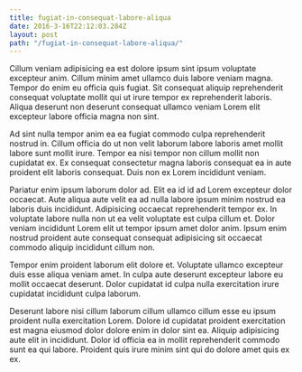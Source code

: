 ```yaml
---
title: fugiat-in-consequat-labore-aliqua
date: 2016-3-16T22:12:03.284Z
layout: post
path: "/fugiat-in-consequat-labore-aliqua/"
---
```


Cillum veniam adipisicing ea est dolore ipsum sint ipsum voluptate excepteur anim. Cillum minim amet ullamco duis labore veniam magna. Tempor do enim eu officia quis fugiat. Sit consequat aliquip reprehenderit consequat voluptate mollit qui ut irure tempor ex reprehenderit laboris. Aliqua deserunt non deserunt consequat ullamco veniam Lorem elit excepteur labore officia magna non sint.

Ad sint nulla tempor anim ea ea fugiat commodo culpa reprehenderit nostrud in. Cillum officia do ut non velit laborum labore laboris amet mollit labore sunt mollit irure. Tempor ea nisi tempor non cillum mollit non cupidatat ex. Ex consequat consectetur magna laboris consequat ea in aute proident elit laboris consequat. Duis non ex Lorem incididunt veniam.

Pariatur enim ipsum laborum dolor ad. Elit ea id id ad Lorem excepteur dolor occaecat. Aute aliqua aute velit ea ad nulla labore ipsum minim nostrud ea laboris duis incididunt. Adipisicing occaecat reprehenderit tempor ex. In voluptate labore nulla non ut ea velit voluptate est culpa cillum et. Dolor veniam incididunt Lorem elit ut tempor ipsum amet dolor anim. Ipsum enim nostrud proident aute consequat consequat adipisicing sit occaecat commodo aliquip incididunt cillum non.

Tempor enim proident laborum elit dolore et. Voluptate ullamco excepteur duis esse aliqua veniam amet. In culpa aute deserunt excepteur labore eu mollit occaecat deserunt. Dolor cupidatat id culpa nulla exercitation irure cupidatat incididunt culpa laborum.

Deserunt labore nisi cillum laborum cillum ullamco cillum esse eu ipsum proident nulla exercitation Lorem. Dolore id cupidatat proident exercitation est magna eiusmod dolor dolore enim in dolor sint ea. Aliquip adipisicing aute elit in incididunt. Dolor id officia ea in mollit reprehenderit commodo sunt ea qui labore. Proident quis irure minim sint qui do dolore amet quis ex ex.